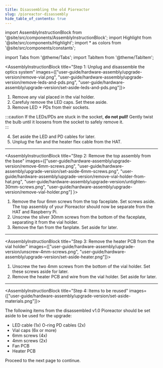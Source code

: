 ```yaml
---
title: Disassembling the old Pioreactor
slug: /pioreactor-disassembly
hide_table_of_contents: true
---
```


import AssemblyInstructionBlock from '@site/src/components/AssemblyInstructionBlock';
import Highlight from '@site/src/components/Highlight';
import * as colors from '@site/src/components/constants';

import Tabs from '@theme/Tabs';
import TabItem from '@theme/TabItem';

<AssemblyInstructionBlock title="Step 1: Unplug and disassemble the optics system" images={["user-guide/hardware-assembly/upgrade-version/remove-vial.png", "user-guide/hardware-assembly/upgrade-version/remove-leds-and-pds.png", "user-guide/hardware-assembly/upgrade-version/set-aside-leds-and-pds.png"]}>

1. Remove any vial placed in the vial holder. 
2. Carefuly remove the LED caps. Set these aside.
3. Remove LED + PDs from their sockets. 

:::caution
If the LEDs/PDs are stuck in the socket, **do not pull!** Gently twist the bulb until it loosens from the socket to safely remove it.  
:::

4. Set aside the LED and PD cables for later. 
5. Unplug the fan and the heater flex cable from the HAT.

</AssemblyInstructionBlock>

-------

<AssemblyInstructionBlock title="Step 2: Remove the top assembly from the base" images={["user-guide/hardware-assembly/upgrade-version/remove-6mm-screws.png", "user-guide/hardware-assembly/upgrade-version/set-aside-6mm-screws.png", "user-guide/hardware-assembly/upgrade-version/remove-vial-holder-from-hat.png", "user-guide/hardware-assembly/upgrade-version/untighten-30mm-screws.png", "user-guide/hardware-assembly/upgrade-version/remove-vial-holder.png"] }>

1. Remove the <Highlight color={colors.red}>four 6mm screws</Highlight> from the top faceplate. Set screws aside. The top assembly of your Pioreactor should now be separate from the HAT and Raspberry Pi. 
2. Unscrew the <Highlight color={colors.green}>silver 30mm screws</Highlight> from the bottom of the faceplate, <Highlight color={colors.blue}>separating it from the vial holder</Highlight>.
3. Remove the fan from the fanplate. Set aside for later.

</AssemblyInstructionBlock>

-------

<AssemblyInstructionBlock title="Step 3: Remove the heater PCB from the vial holder" images={["user-guide/hardware-assembly/upgrade-version/unscrew-4mm-screws.png", "user-guide/hardware-assembly/upgrade-version/set-aside-heater.png"]}>

1. Unscrew the <Highlight color={colors.red}>two 4mm screws</Highlight> from the bottom of the vial holder. Set these screws aside for later. 
2. Remove the heater PCB and wire from the vial holder. Set aside for later. 

</AssemblyInstructionBlock>

-------

<AssemblyInstructionBlock title="Step 4: Items to be reused" images={["user-guide/hardware-assembly/upgrade-version/set-aside-materials.png"]}>

The following items from the disassembled v1.0 Pioreactor should be set aside to be used for the upgrade: 
* <Highlight color={colors.blue}>LED cable (1x) O-ring PD cables (2x)</Highlight>
* <Highlight color={colors.red}>Vial caps (6x or more)</Highlight>
* <Highlight color={colors.magenta}>6mm screws (4x)</Highlight>
* <Highlight color={colors.green}>4mm screws (2x)</Highlight>
* <Highlight color={colors.orange}>Fan PCB</Highlight>
* <Highlight color={colors.purple}>Heater PCB</Highlight>

Proceed to the next page to continue. 

</AssemblyInstructionBlock>